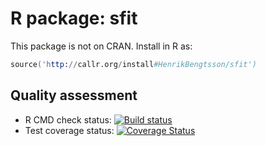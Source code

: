 # R package: sfit

This package is not on CRAN.  Install in R as:

```s
source('http://callr.org/install#HenrikBengtsson/sfit')
```

## Quality assessment

* R CMD check status:
  <a href="https://travis-ci.org/HenrikBengtsson/sfit"><img src="https://travis-ci.org/HenrikBengtsson/sfit.svg?branch=master" alt="Build status"></a>
* Test coverage status:
  <a
  href='https://coveralls.io/r/HenrikBengtsson/sfit?branch=develop'><img
  src='https://coveralls.io/repos/HenrikBengtsson/sfit/badge.png?branch=develop'
  alt='Coverage Status' /></a>

